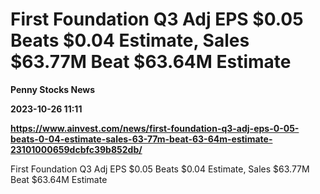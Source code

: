 # First Foundation Q3 Adj EPS $0.05 Beats $0.04 Estimate, Sales $63.77M Beat $63.64M Estimate
**Penny Stocks News**

**2023-10-26 11:11**

**https://www.ainvest.com/news/first-foundation-q3-adj-eps-0-05-beats-0-04-estimate-sales-63-77m-beat-63-64m-estimate-23101000659dcbfc39b852db/**

First Foundation Q3 Adj EPS $0.05 Beats $0.04 Estimate, Sales $63.77M Beat $63.64M Estimate